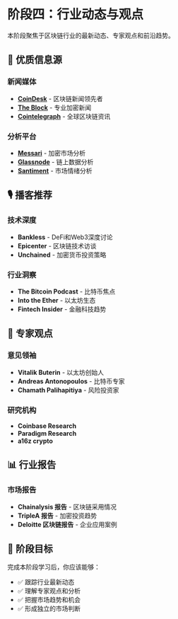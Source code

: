 # 阶段四：行业动态与观点

本阶段聚焦于区块链行业的最新动态、专家观点和前沿趋势。

## 📰 优质信息源

### 新闻媒体
- **[CoinDesk](https://www.coindesk.com/)** - 区块链新闻领先者
- **[The Block](https://theblock.co/)** - 专业加密新闻
- **[Cointelegraph](https://cointelegraph.com/)** - 全球区块链资讯

### 分析平台
- **[Messari](https://messari.io/)** - 加密市场分析
- **[Glassnode](https://glassnode.com/)** - 链上数据分析
- **[Santiment](https://santiment.net/)** - 市场情绪分析

## 🎙️ 播客推荐

### 技术深度
- **Bankless** - DeFi和Web3深度讨论
- **Epicenter** - 区块链技术访谈
- **Unchained** - 加密货币投资策略

### 行业洞察
- **The Bitcoin Podcast** - 比特币焦点
- **Into the Ether** - 以太坊生态
- **Fintech Insider** - 金融科技趋势

## 👥 专家观点

### 意见领袖
- **Vitalik Buterin** - 以太坊创始人
- **Andreas Antonopoulos** - 比特币专家
- **Chamath Palihapitiya** - 风险投资家

### 研究机构
- **Coinbase Research**
- **Paradigm Research**
- **a16z crypto**

## 📊 行业报告

### 市场报告
- **Chainalysis 报告** - 区块链采用情况
- **TripleA 报告** - 加密投资趋势
- **Deloitte 区块链报告** - 企业应用案例

## 🎯 阶段目标

完成本阶段学习后，你应该能够：
- ✅ 跟踪行业最新动态
- ✅ 理解专家观点和分析
- ✅ 把握市场趋势和机会
- ✅ 形成独立的市场判断
